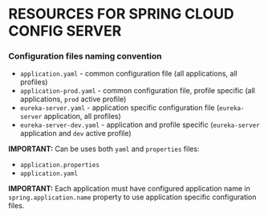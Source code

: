 # RESOURCES FOR SPRING CLOUD CONFIG SERVER

### Configuration files naming convention

  * `application.yaml` - common configuration file (all applications, all profiles)
  * `application-prod.yaml` - common configuration file, profile specific (all applications, `prod` active profile)
  * `eureka-server.yaml` - application specific configuration file (`eureka-server` application, all profiles)
  * `eureka-server-dev.yaml` - application and profile specific (`eureka-server` application and `dev` active profile)
  
**IMPORTANT:** Can be uses both `yaml` and `properties` files:  
  * `application.properties`
  * `application.yaml`  

**IMPORTANT:** Each application must have configured application name in `spring.application.name` property to use application specific configuration files.
